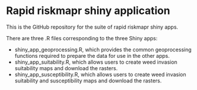# Rapid riskmapr shiny application

This is the GitHub repository for the suite of rapid riskmapr shiny apps.

There are three .R files corresponding to the three Shiny apps:

* shiny_app_geoprocessing.R, which provides the common geoprocessing functions required to prepare the data for use in the other apps.
* shiny_app_suitability.R, which allows users to create weed invasion suitability maps and download the rasters. 
* shiny_app_susceptibility.R, which allows users to create weed invasion suitability and susceptibility maps and download the rasters.

